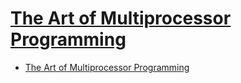 # [The Art of Multiprocessor Programming](https://isbn.nu/9780123973375)

- [The Art of Multiprocessor Programming](#the-art-of-multiprocessor-programming)
